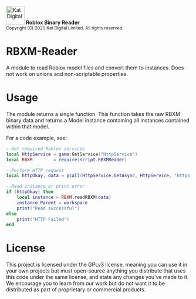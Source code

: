 <img src="https://cdn.kat.gg/Branding/Version1/Logo_Main.png" alt="Kat Digital" height="50" />
<b>Roblox Binary Reader</b> <br />
<sup>Copyright (C) 2020 Kat Digital Limited. All rights reserved.</sup>

# RBXM-Reader
A module to read Roblox model files and convert them to instances. Does not work on unions and non-scriptable properties.

# Usage
The module returns a single function. This function takes the raw RBXM binary data and returns a Model instance containing all instances contained within that model.

For a code example, see:
```lua
--Get required Roblox services
local HttpService = game:GetService("HttpService")
local RBXM        = require(script.RBXMReader)

--Perform HTTP request
local httpOkay, data = pcall(HttpService.GetAsync, HttpService, "https://cdn.kat.gg/Testing/Tree.rbxm")

--Read instance or print error
if (httpOkay) then
	local instance = RBXM.readRBXM(data)
	instance.Parent = workspace
	print("Read successful")
else
	print("HTTP Failed")
end
```

# License
This project is licensed under the GPLv3 license, meaning you can use it in your own projects but must open-source anything you distribute that uses this code under the same license, and state any changes you've made to it. We encourage you to learn from our work but do not want it to be distributed as part of proprietary or commercial products.
